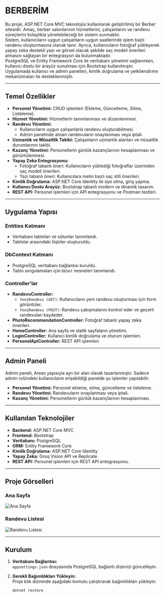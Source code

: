 # BERBERİM

Bu proje, ASP.NET Core MVC teknolojisi kullanılarak geliştirilmiş bir Berber sitesidir. Amaç, berber salonlarının hizmetlerini, çalışanlarını ve randevu süreçlerini kolaylıkla yönetebileceği bir sistem sunmaktır.  
Sistem, kullanıcıların uygun çalışanların uygun saatlerinde işlem bazlı randevu oluşturmasına olanak tanır. Ayrıca, kullanıcıların fotoğraf yükleyerek yapay zeka destekli yazı ve görsel olacak şekilde saç modeli önerileri almasını sağlayan bir entegrasyon da bulunmaktadır.  
PostgreSQL ve Entity Framework Core ile veritabanı yönetimi sağlanırken, kullanıcı dostu bir arayüz sunulması için Bootstrap kullanılmıştır. Uygulamada kullanıcı ve admin panelleri, kimlik doğrulama ve yetkilendirme mekanizmaları ile desteklenmiştir.

---

## Temel Özellikler

- **Personel Yönetimi:** CRUD işlemleri (Ekleme, Güncelleme, Silme, Listeleme).
- **Hizmet Yönetimi:** Hizmetlerin tanımlanması ve düzenlenmesi.
- **Randevu Yönetimi:**
  - Kullanıcıların uygun çalışanlarla randevu oluşturabilmesi.
  - Admin panelinde alınan randevuların onaylanması veya iptali.
- **Uzmanlık ve Müsaitlik Takibi:** Çalışanların uzmanlık alanları ve müsaitlik durumlarının takibi.
- **Kazanç Yönetimi:** Personellerin günlük kazançlarının hesaplanması ve görüntülenmesi.
- **Yapay Zeka Entegrasyonu:**
  - Fotoğraf tabanlı öneri: Kullanıcıların yüklediği fotoğraflar üzerinden saç modeli önerileri.
  - Yazı tabanlı öneri: Kullanıcılara metin bazlı saç stili önerileri.
- **Kimlik Doğrulama:** ASP.NET Core Identity ile üye olma, giriş yapma.
- **Kullanıcı Dostu Arayüz:** Bootstrap tabanlı modern ve dinamik tasarım.
- **REST API:** Personel işlemleri için API entegrasyonu ve Postman testleri.

---

## Uygulama Yapısı

### **Entities Katmanı**
- Veritabanı tabloları ve sütunlar tanımlandı.
- Tablolar arasındaki ilişkiler oluşturuldu.

### **DbContext Katmanı**
- PostgreSQL veritabanı bağlantısı kuruldu.
- Tablo sorgulamaları için `DbSet` nesneleri tanımlandı.

### **Controller'lar**
- **RandevuController:**
  - `YeniRandevu (GET)`: Kullanıcıların yeni randevu oluşturması için form görüntüler.
  - `YeniRandevu (POST)`: Randevu çakışmalarını kontrol eder ve geçerli randevuları kaydeder.
- **PhotoRecommendationController:** Fotoğraf tabanlı yapay zeka önerileri.
- **HomeController:** Ana sayfa ve statik sayfaların yönetimi.
- **LoginController:** Kullanıcı kimlik doğrulama ve oturum işlemleri.
- **PersonelApiController:** REST API işlemleri.

---

## Admin Paneli

Admin paneli, Areas yapısıyla ayrı bir alan olarak tasarlanmıştır. Sadece admin rolündeki kullanıcıların erişebildiği panelde şu işlemler yapılabilir:

- **Personel Yönetimi:** Personel ekleme, silme, güncelleme ve listeleme.
- **Randevu Yönetimi:** Randevuların onaylanması veya iptali.
- **Kazanç Yönetimi:** Personellerin günlük kazançlarının hesaplanması.


---

## Kullanılan Teknolojiler

- **Backend:** ASP.NET Core MVC
- **Frontend:** Bootstrap
- **Veritabanı:** PostgreSQL
- **ORM:** Entity Framework Core
- **Kimlik Doğrulama:** ASP.NET Core Identity
- **Yapay Zeka:** Groq Vision API ve Replicate 
- **REST API:** Personel işlemleri için REST API entegrasyonu.

---

## Proje Görselleri

### Ana Sayfa
![ Ana Sayfa](<img src="Berberim/wwwroot/images/anasayfa.png" alt="" width="300">)

### Randevu Listesi
![Randevu Listesi](<img src="Berberim/wwwroot/images/randevu.png" alt="" width="300">)


---

## Kurulum

1. **Veritabanı Bağlantısı:**  
   `appsettings.json` dosyasında PostgreSQL bağlantı dizenizi güncelleyin.

2. **Gerekli Bağımlılıkları Yükleyin:**  
   Proje kök dizininde aşağıdaki komutu çalıştırarak bağımlılıkları yükleyin:  
   ```bash
   dotnet restore
